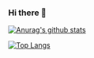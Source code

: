 ### Hi there 👋

<!--
**jonghapark/jonghapark** is a ✨ _special_ ✨ repository because its `README.md` (this file) appears on your GitHub profile.

Here are some ideas to get you started:

- 🔭 I’m currently working on ...
- 🌱 I’m currently learning ...
- 👯 I’m looking to collaborate on ...
- 🤔 I’m looking for help with ...
- 💬 Ask me about ...
- 📫 How to reach me: ...
- 😄 Pronouns: ...
- ⚡ Fun fact: ...
-->

[![Anurag's github stats](https://github-readme-stats.vercel.app/api?username=jonghapark)](https://github.com/anuraghazra/github-readme-stats)


[![Top Langs](https://github-readme-stats.vercel.app/api/top-langs/?username=jonghapark&layout=compact)](https://github.com/anuraghazra/github-readme-stats)

